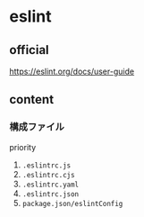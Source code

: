 # eslint

## official

https://eslint.org/docs/user-guide

## content

### 構成ファイル

priority

1. `.eslintrc.js`
2. `.eslintrc.cjs`
3. `.eslintrc.yaml`
4. `.eslintrc.json`
5. `package.json/eslintConfig`

